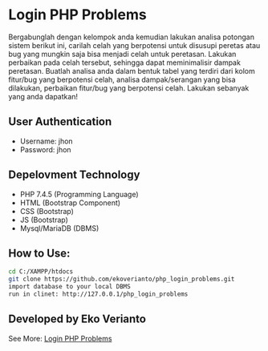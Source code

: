 # Login PHP Problems
Bergabunglah dengan kelompok anda kemudian lakukan analisa potongan sistem berikut ini, carilah celah yang berpotensi untuk disusupi peretas atau bug yang mungkin saja bisa menjadi celah untuk peretasan. Lakukan perbaikan pada celah tersebut, sehingga dapat meminimalisir dampak peretasan. Buatlah analisa anda dalam bentuk tabel yang terdiri dari kolom fitur/bug yang berpotensi celah, analisa dampak/serangan yang bisa dilakukan, perbaikan fitur/bug yang berpotensi celah. Lakukan sebanyak yang anda dapatkan!

## User Authentication
- Username: jhon
- Password: jhon

## Depelovment Technology
- PHP 7.4.5 (Programming Language)
- HTML (Bootstrap Component)
- CSS (Bootstrap)
- JS (Bootstrap)
- Mysql/MariaDB (DBMS)

## How to Use:
```sh
cd C:/XAMPP/htdocs
git clone https://github.com/ekoverianto/php_login_problems.git
import database to your local DBMS
run in clinet: http://127.0.0.1/php_login_problems
```

## Developed by Eko Verianto
See More: [Login PHP Problems](https://github.com/ekoverianto/php_login_problems.git)
